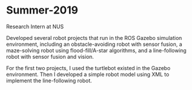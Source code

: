 # Summer-2019
Research Intern at NUS

Developed several robot projects that run in the ROS Gazebo simulation environment, including an obstacle-avoiding robot with sensor fusion, a maze-solving robot using flood-fill/A-star algorithms, and a line-following robot with sensor fusion and vision.

For the first two projects, I used the turtlebot existed in the Gazebo environment. Then I developed a simple robot model using XML to implement the line-following robot.
